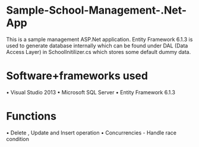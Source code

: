 # Sample-School-Management-.Net-App
This is a sample management ASP.Net application.
Entity Framework 6.1.3 is used to generate database internally which can be found under DAL (Data Access Layer) in SchoolInitilizer.cs which stores some default dummy data. 

# Software+frameworks used 
• Visual Studio 2013
• Microsoft SQL Server
• Entity Framework 6.1.3

# Functions
• Delete , Update and Insert operation
• Concurrencies - Handle race condition
